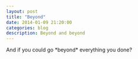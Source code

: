 ```yaml
---
layout: post
title: "Beyond"
date: 2014-01-09 21:20:00
categories: blog
description: Beyond and beyond
---
```


<div class="wrapper" markdown="1">
And if you could go *beyond* everything you done?
</div>
